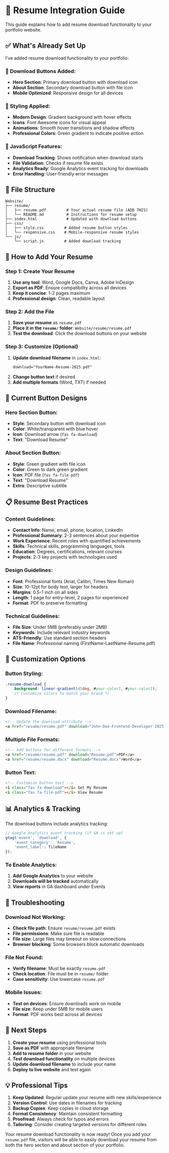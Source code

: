 # 📄 Resume Integration Guide

This guide explains how to add resume download functionality to your portfolio website.

## ✅ What's Already Set Up

I've added resume download functionality to your portfolio:

### 🎯 **Download Buttons Added:**
- **Hero Section**: Primary download button with download icon
- **About Section**: Secondary download button with file icon
- **Mobile Optimized**: Responsive design for all devices

### 🎨 **Styling Applied:**
- **Modern Design**: Gradient background with hover effects
- **Icons**: Font Awesome icons for visual appeal
- **Animations**: Smooth hover transitions and shadow effects
- **Professional Colors**: Green gradient to indicate positive action

### 📱 **JavaScript Features:**
- **Download Tracking**: Shows notification when download starts
- **File Validation**: Checks if resume file exists
- **Analytics Ready**: Google Analytics event tracking for downloads
- **Error Handling**: User-friendly error messages

## 📁 **File Structure**

```
Website/
├── resume/
│   ├── resume.pdf         # Your actual resume file (ADD THIS)
│   └── README.md          # Instructions for resume setup
├── index.html             # Updated with download buttons
├── css/
│   ├── style.css         # Added resume button styles
│   └── responsive.css    # Mobile-responsive resume styles
└── js/
    └── script.js         # Added download tracking
```

## 🚀 **How to Add Your Resume**

### **Step 1: Create Your Resume**
1. **Use any tool**: Word, Google Docs, Canva, Adobe InDesign
2. **Export as PDF**: Ensure compatibility across all devices
3. **Keep it concise**: 1-2 pages maximum
4. **Professional design**: Clean, readable layout

### **Step 2: Add the File**
1. **Save your resume** as `resume.pdf`
2. **Place it in the `resume/` folder**: `Website/resume/resume.pdf`
3. **Test the download**: Click the download buttons on your website

### **Step 3: Customize (Optional)**
1. **Update download filename** in `index.html`:
   ```html
   download="YourName-Resume-2025.pdf"
   ```
2. **Change button text** if desired
3. **Add multiple formats** (Word, TXT) if needed

## 🎨 **Current Button Designs**

### **Hero Section Button:**
- **Style**: Secondary button with download icon
- **Color**: White/transparent with blue hover
- **Icon**: Download arrow (`fas fa-download`)
- **Text**: "Download Resume"

### **About Section Button:**
- **Style**: Green gradient with file icon
- **Color**: Green to dark green gradient
- **Icon**: PDF file (`fas fa-file-pdf`)
- **Text**: "Download Resume"
- **Extra**: Descriptive subtitle

## 📋 **Resume Best Practices**

### **Content Guidelines:**
- **Contact Info**: Name, email, phone, location, LinkedIn
- **Professional Summary**: 2-3 sentences about your expertise
- **Work Experience**: Recent roles with quantified achievements
- **Skills**: Technical skills, programming languages, tools
- **Education**: Degrees, certifications, relevant courses
- **Projects**: 2-3 key projects with technologies used

### **Design Guidelines:**
- **Font**: Professional fonts (Arial, Calibri, Times New Roman)
- **Size**: 10-12pt for body text, larger for headers
- **Margins**: 0.5-1 inch on all sides
- **Length**: 1 page for entry-level, 2 pages for experienced
- **Format**: PDF to preserve formatting

### **Technical Guidelines:**
- **File Size**: Under 5MB (preferably under 2MB)
- **Keywords**: Include relevant industry keywords
- **ATS-Friendly**: Use standard section headers
- **File Name**: Professional naming (FirstName-LastName-Resume.pdf)

## 🔧 **Customization Options**

### **Button Styling:**
```css
.resume-download {
    background: linear-gradient(45deg, #your-color1, #your-color2);
    /* Customize colors to match your brand */
}
```

### **Download Filename:**
```html
<!-- Update the download attribute -->
<a href="resume/resume.pdf" download="John-Doe-Frontend-Developer-2025.pdf">
```

### **Multiple File Formats:**
```html
<!-- Add buttons for different formats -->
<a href="resume/resume.pdf" download="Resume.pdf">PDF</a>
<a href="resume/resume.docx" download="Resume.docx">Word</a>
```

### **Button Text:**
```html
<!-- Customize button text -->
<i class="fas fa-download"></i> Get My Resume
<i class="fas fa-file-pdf"></i> View Resume
```

## 📊 **Analytics & Tracking**

The download buttons include analytics tracking:

```javascript
// Google Analytics event tracking (if GA is set up)
gtag('event', 'download', {
    'event_category': 'Resume',
    'event_label': fileName
});
```

### **To Enable Analytics:**
1. **Add Google Analytics** to your website
2. **Downloads will be tracked** automatically
3. **View reports** in GA dashboard under Events

## 🚨 **Troubleshooting**

### **Download Not Working:**
- **Check file path**: Ensure `resume/resume.pdf` exists
- **File permissions**: Make sure file is readable
- **File size**: Large files may timeout on slow connections
- **Browser blocking**: Some browsers block automatic downloads

### **File Not Found:**
- **Verify filename**: Must be exactly `resume.pdf`
- **Check location**: File must be in `resume/` folder
- **Case sensitivity**: Use lowercase `resume.pdf`

### **Mobile Issues:**
- **Test on devices**: Ensure downloads work on mobile
- **File size**: Keep under 5MB for mobile users
- **Format**: PDF works best across all devices

## 🎯 **Next Steps**

1. **Create your resume** using professional tools
2. **Save as PDF** with appropriate filename
3. **Add to resume folder** in your website
4. **Test download functionality** on multiple devices
5. **Update download filename** to include your name
6. **Deploy to live website** and test again

## 💡 **Professional Tips**

1. **Keep Updated**: Regular update your resume with new skills/experience
2. **Version Control**: Use dates in filenames for tracking
3. **Backup Copies**: Keep copies in cloud storage
4. **Format Consistency**: Maintain consistent formatting
5. **Proofread**: Always check for typos and errors
6. **Tailoring**: Consider creating targeted versions for different roles

Your resume download functionality is now ready! Once you add your `resume.pdf` file, visitors will be able to easily download your resume from both the hero section and about section of your portfolio.

